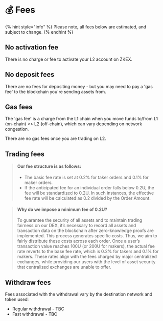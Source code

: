 # 💰 Fees

{% hint style="info" %}
Please note, all fees below are estimated, and subject to change.
{% endhint %}

## No activation fee

There is no charge or fee to activate your L2 account on ZKEX.



## No deposit fees

There are no fees for depositing money - but you may need to pay a 'gas fee' to the blockchain you're sending assets from.



## Gas fees

The 'gas fee' is a charge from the L1 chain when you move funds to/from L1 (on-chain) <> L2 (off-chain), which can vary depending on network congestion.

There are no gas fees once you are trading on L2.



## Trading fees

> #### Our fee structure is as follows:
>
> * The basic fee rate is set at 0.2% for taker orders and 0.1% for maker orders.
> * If the anticipated fee for an individual order falls below 0.2U, the fee will be standardized to 0.2U. In such instances, the effective fee rate will be calculated as 0.2 divided by the Order Amount.

> #### Why do we impose a minimum fee of 0.2U?
>
> To guarantee the security of all assets and to maintain trading fairness on our DEX, it’s necessary to record all assets and transaction data on the blockchain after zero-knowledge proofs are implemented. This process generates specific costs. Thus, we aim to fairly distribute these costs across each order. Once a user’s transaction value reaches 100U (or 200U for makers), the actual fee rate reverts to the base fee rate, which is 0.2% for takers and 0.1% for makers. These rates align with the fees charged by major centralized exchanges, while providing our users with the level of asset security that centralized exchanges are unable to offer.

## Withdraw fees

Fees associated with the withdrawal vary by the destination network and token used:

* Regular withdrawal - TBC
* Fast withdrawal - TBC
